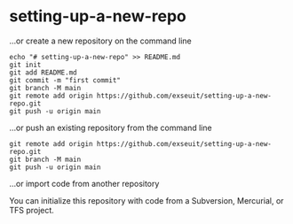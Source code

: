 # setting-up-a-new-repo


…or create a new repository on the command line

    echo "# setting-up-a-new-repo" >> README.md
    git init
    git add README.md
    git commit -m "first commit"
    git branch -M main
    git remote add origin https://github.com/exseuit/setting-up-a-new-repo.git
    git push -u origin main

…or push an existing repository from the command line

    git remote add origin https://github.com/exseuit/setting-up-a-new-repo.git
    git branch -M main
    git push -u origin main

…or import code from another repository

You can initialize this repository with code from a Subversion, Mercurial, or TFS project.
